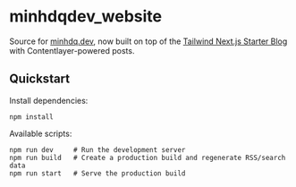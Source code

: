 # minhdqdev_website

Source for [minhdq.dev](https://minhdq.dev), now built on top of the [Tailwind Next.js Starter Blog](https://github.com/timlrx/tailwind-nextjs-starter-blog) with Contentlayer-powered posts.

## Quickstart

Install dependencies:

```shell
npm install
```

Available scripts:

```shell
npm run dev     # Run the development server
npm run build   # Create a production build and regenerate RSS/search data
npm run start   # Serve the production build
```

